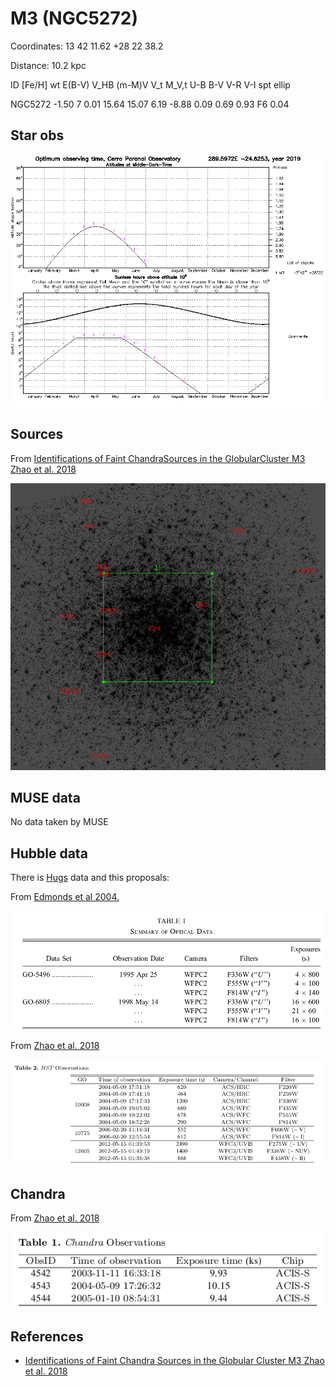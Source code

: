 # M3 (NGC5272)


Coordinates:  13 42 11.62  +28 22 38.2 

Distance: 10.2 kpc

ID       [Fe/H] wt  E(B-V) V_HB (m-M)V V_t   M_V,t   U-B   B-V   V-R   V-I  spt   ellip
 
NGC5272    -1.50  7   0.01 15.64 15.07  6.19  -8.88   0.09  0.69        0.93  F6    0.04


## Star obs

![M3](./assets/M3.gif)


## Sources

From  [Identifications of Faint ChandraSources in the GlobularCluster M3 Zhao et al. 2018](https://arxiv.org/pdf/1812.05130.pdf)

![M3CX](assets/m3cx.png)


## MUSE data

No data taken by MUSE



## Hubble data

There is [Hugs](https://archive.stsci.edu/prepds/hugs/) data and this proposals:

From [Edmonds et al 2004.](https://iopscience.iop.org/article/10.1086/422136/pdf)

![hubble1](assets/m3hubble1.png)

From [Zhao et al. 2018](https://arxiv.org/pdf/1812.05130.pdf)

![hubble2](assets/m3hubble2.png)

## Chandra

From [Zhao et al. 2018](https://arxiv.org/pdf/1812.05130.pdf)

![](assets/m3chandra.png)
## References

- [Identifications of Faint Chandra Sources in the Globular Cluster M3 Zhao et al. 2018](https://arxiv.org/pdf/1812.05130.pdf)
